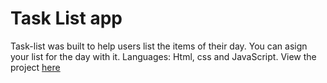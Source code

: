 # Task List app
Task-list was built to help users list the items of their day. You can asign your list for the day with it. Languages: Html, css and JavaScript. View the project [here](https://topetasklistapp.netlify.app/)
